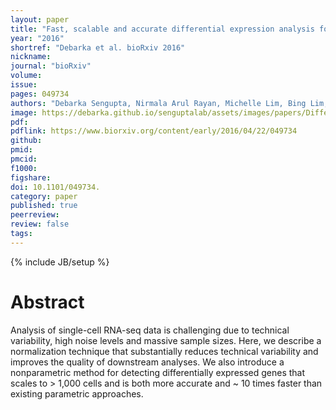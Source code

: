 ```yaml
---
layout: paper
title: "Fast, scalable and accurate differential expression analysis for single cells"
year: "2016"
shortref: "Debarka et al. bioRxiv 2016"
nickname:
journal: "bioRxiv"
volume:
issue:
pages: 049734
authors: "Debarka Sengupta, Nirmala Arul Rayan, Michelle Lim, Bing Lim, Shyam Prabhakar"
image: https://debarka.github.io/senguptalab/assets/images/papers/DifferentialExpressionAnalysis.png
pdf:
pdflink: https://www.biorxiv.org/content/early/2016/04/22/049734
github:
pmid:
pmcid:
f1000:
figshare:
doi: 10.1101/049734.
category: paper
published: true
peerreview:
review: false
tags:
---
```

{% include JB/setup %}


# Abstract

Analysis of single-cell RNA-seq data is challenging due to technical variability, high noise levels and massive sample sizes. Here, we describe a normalization technique that substantially reduces technical variability and improves the quality of downstream analyses. We also introduce a nonparametric method for detecting differentially expressed genes that scales to > 1,000 cells and is both more accurate and ~ 10 times faster than existing parametric approaches.
